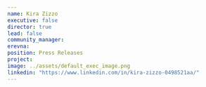 ```yaml
---
name: Kira Zizzo
executive: false
director: true
lead: false
community_manager:  
erevna:   
position: Press Releases
project:
image: ../assets/default_exec_image.png
linkedin: "https://www.linkedin.com/in/kira-zizzo-0498521aa/"
---
```

